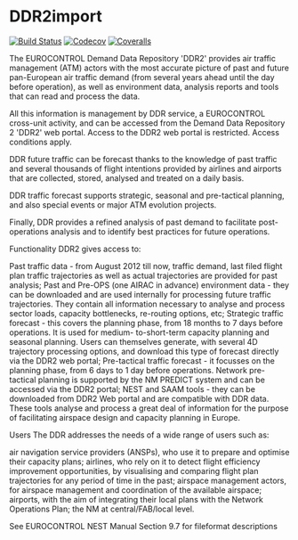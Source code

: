 # DDR2import

[![Build Status](https://travis-ci.com/rjdverbeek-tud/DDR2import.jl.svg?branch=master)](https://travis-ci.com/rjdverbeek-tud/DDR2import.jl)
[![Codecov](https://codecov.io/gh/rjdverbeek-tud/DDR2import.jl/branch/master/graph/badge.svg)](https://codecov.io/gh/rjdverbeek-tud/DDR2import.jl)
[![Coveralls](https://coveralls.io/repos/github/rjdverbeek-tud/DDR2import.jl/badge.svg?branch=master)](https://coveralls.io/github/rjdverbeek-tud/DDR2import.jl?branch=master)

The EUROCONTROL Demand Data Repository 'DDR2' provides air traffic management
(ATM) actors with the most accurate picture of past and future pan-European air
traffic demand (from several years ahead until the day before operation), as
well as environment data, analysis reports and tools that can read and process
the data.

All this information is management by DDR service, a EUROCONTROL cross-unit
activity, and can be accessed from the Demand Data Repository 2 'DDR2' web
portal. Access to the DDR2 web portal is restricted. Access conditions apply.

DDR future traffic can be forecast thanks to the knowledge of past traffic and
several thousands of flight intentions provided by airlines and airports that
are collected, stored, analysed and treated on a daily basis.

DDR traffic forecast supports strategic, seasonal and pre-tactical planning,
and also special events or major ATM evolution projects.

Finally, DDR provides a refined analysis of past demand to facilitate
post-operations analysis and to identify best practices for future operations.

Functionality
DDR2 gives access to:

Past traffic data - from August 2012 till now, traffic demand, last filed
flight plan traffic trajectories as well as actual trajectories are provided
for past analysis;
Past and Pre-OPS (one AIRAC in advance) environment data - they can be
downloaded and are used internally for processing future traffic trajectories.
    They contain all information necessary to analyse and process sector loads,
    capacity bottlenecks, re-routing options, etc;
Strategic traffic forecast - this covers the planning phase, from 18 months to
7 days before operations. It is used for medium- to-short-term capacity
planning and seasonal planning. Users can themselves generate, with several 4D
trajectory processing options, and download this type of forecast directly via
the DDR2 web portal;
Pre-tactical traffic forecast - it focusses on the planning phase, from 6 days
to 1 day before operations. Network pre-tactical planning is supported by the
NM PREDICT system and can be accessed via the DDR2 portal;
NEST and SAAM tools - they can be downloaded from DDR2 Web portal and are
compatible with DDR data. These tools analyse and process a great deal of information for the purpose of facilitating airspace design and capacity planning in Europe.

Users
The DDR addresses the needs of a wide range of users such as:

air navigation service providers (ANSPs), who use it to prepare and optimise
their capacity plans;
airlines, who rely on it to detect flight efficiency improvement opportunities,
by visualising and comparing flight plan trajectories for any period of time in
    the past;
airspace management actors, for airspace management and coordination of the
available airspace;
airports, with the aim of integrating their local plans with the Network
Operations Plan;
the NM at central/FAB/local level.

See EUROCONTROL NEST Manual Section 9.7 for fileformat descriptions
